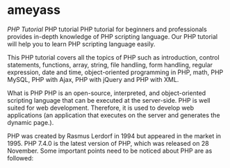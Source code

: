 # ameyass
*PHP Tutorial*
PHP tutorial
PHP tutorial for beginners and professionals provides in-depth knowledge of PHP scripting language. Our PHP tutorial will help you to learn PHP scripting language easily.

This PHP tutorial covers all the topics of PHP such as introduction, control statements, functions, array, string, file handling, form handling, regular expression, date and time, object-oriented programming in PHP, math, PHP MySQL, PHP with Ajax, PHP with jQuery and PHP with XML.

What is PHP
PHP is an open-source, interpreted, and object-oriented scripting language that can be executed at the server-side. PHP is well suited for web development. Therefore, it is used to develop web applications (an application that executes on the server and generates the dynamic page.).

PHP was created by Rasmus Lerdorf in 1994 but appeared in the market in 1995. PHP 7.4.0 is the latest version of PHP, which was released on 28 November. Some important points need to be noticed about PHP are as followed:

